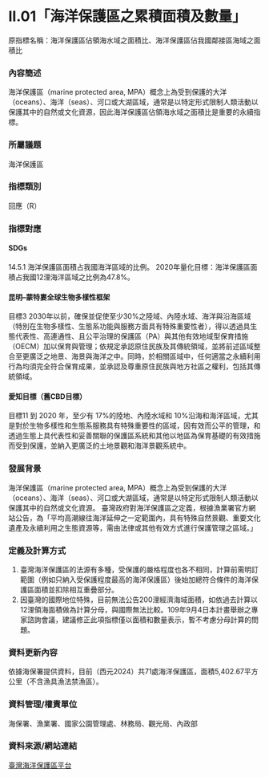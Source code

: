 # II.01「海洋保護區之累積面積及數量」
原指標名稱：海洋保護區佔領海水域之面積比、海洋保護區佔我國鄰接區海域之面積比

<script type="text/javascript" src="http://cdn.mathjax.org/mathjax/latest/MathJax.js?config=TeX-AMS-MML_HTMLorMML"></script>

### 內容簡述
海洋保護區（marine protected area, MPA）概念上為受到保護的大洋（oceans）、海洋（seas）、河口或大湖區域，通常是以特定形式限制人類活動以保護其中的自然或文化資源，因此海洋保護區佔領海水域之面積比是重要的永續指標。
### 所屬議題
海洋保護區
### 指標類別
回應（R）
### 指標對應
#### SDGs
14.5.1
海洋保護區面積占我國海洋區域的比例。
2020年量化目標：海洋保護區面積占我國12浬海洋區域之比例為47.8%。
#### 昆明–蒙特婁全球生物多樣性框架
目標3 2030年以前，確保並促使至少30%之陸域、內陸水域、海洋與沿海區域（特別在生物多樣性、生態系功能與服務方面具有特殊重要性者），得以透過具生態代表性、高連通性、且公平治理的保護區（PA）與其他有效地域型保育措施（OECM）加以保育與管理；依規定承認原住民族及其傳統領域，並將前述區域整合至更廣泛之地景、海景與海洋之中。同時，於相關區域中，任何適當之永續利用行為均須完全符合保育成果，並承認及尊重原住民族與地方社區之權利，包括其傳統領域。
#### 愛知目標（舊CBD目標）
目標11
到 2020 年，至少有 17%的陸地、內陸水域和 10%沿海和海洋區域，尤其是對於生物多樣性和生態系服務具有特殊重要性的區域，因有效而公平的管理，和透過生態上具代表性和妥善關聯的保護區系統和其他以地區為保育基礎的有效措施而受到保護，並納入更廣泛的土地景觀和海洋景觀系統中。
### 發展背景
海洋保護區（marine protected area, MPA）概念上為受到保護的大洋（oceans）、海洋（seas）、河口或大湖區域，通常是以特定形式限制人類活動以保護其中的自然或文化資源。 
臺灣政府對海洋保護區之定義，根據漁業署官方網站公告，為「平均高潮線往海洋延伸之一定範圍內，具有特殊自然景觀、重要文化遺產及永續利用之生態資源等，需由法律或其他有效方式進行保護管理之區域。」
### 定義及計算方式
1. 臺灣海洋保護區的法源有多種，受保護的嚴格程度也各不相同，計算前需明訂範圍（例如只納入受保護程度最高的海洋保護區）後始加總符合條件的海洋保護區面積並扣除相互重疊部分。
2. 因臺灣的國際地位特殊，目前無法公告200浬經濟海域面積，如依過去計算以12浬領海面積做為計算分母，與國際無法比較。109年9月4日本計畫舉辦之專家諮詢會議，建議修正此項指標僅以面積和數量表示，暫不考慮分母計算的問題。
### 資料更新內容
依據海保署提供資料，目前（西元2024）共71處海洋保護區，面積5,402.67平方公里（不含漁具漁法禁漁區）。
### 資料管理/權責單位
海保署、漁業署、國家公園管理處、林務局、觀光局、內政部
### 資料來源/網站連結
[臺灣海洋保護區平台](https://mpa.oca.gov.tw/)

